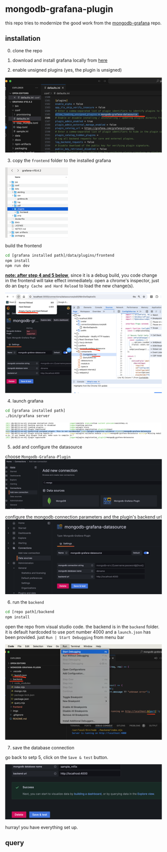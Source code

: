 # mongodb-grafana-plugin

this repo tries to modernize the good work from the [mongodb-grafana](https://github.com/JamesOsgood/mongodb-grafana) repo.

## installation
0. clone the repo

1. download and install grafana locally from [here](https://grafana.com/grafana/download)

2. enable unsigned plugins (yes, the plugin is unsigned)

<img src="./imgs/unsigned.png" alt="unsigned" style="zoom: 50%;" />

3. copy the `frontend` folder to the installed grafana

<img src="./imgs/frontend-install.png" alt="frontend" style="width: 40%;" />

build the frontend
```bash
cd [grafana installed path]/data/plugins/frontend
npm install
npm run dev
```

**<ins>note: after step 4 and 5 below</ins>**, since it is a debug build, you code change in the frontend will take effect immediately. open a chrome's inspector, just do an `Empty Cache and Hard Reload` to load the new change(s).

<img src="./imgs/frontend-debug.png" alt="plugin" style="zoom: 50%;" />

4. launch grafana
```bash
cd [grafana installed path]
./bin/grafana server
```
<img src="./imgs/plugin.png" alt="plugin" style="zoom: 50%;" />

5. add and configure the datasource

choose `Mongodb-Grafana-Plugin`
<img src="./imgs/datasource.png" alt="plugin" style="zoom: 50%;" />

configure the mongodb connection parameters and the plugin's backend url
<img src="./imgs/datasource-config.png" alt="plugin" style="zoom: 50%;" />

6. run the `backend`

```bash
cd [repo path]/backend
npm install
```

open the repo from visual studio code. the backend is in the `backend` folder. it is default hardcoded to use port number 4000 and a `launch.json` has been provided. just `Run | Start Debugging` from menu bar

<img src="./imgs/backend-debug.png" alt="plugin" style="zoom: 50%;" />

7. save the database connection

go back to setp 5, click on the `Save & test` button. 

<img src="./imgs/config-done.png" alt="plugin" style="zoom: 50%;" />

hurray! you have everything set up.

## query